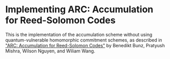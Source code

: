 # Implementing ARC: Accumulation for Reed-Solomon Codes

This is the implementation of the accumulation scheme without using quantum-vulnerable homomorphic commitment schemes, as described in ["ARC: Accumulation for Reed-Solomon Codes"](https://eprint.iacr.org/2024/1731) by Benedikt Bunz, Pratyush Mishra, Wilson Nguyen, and Wiliam Wang.
